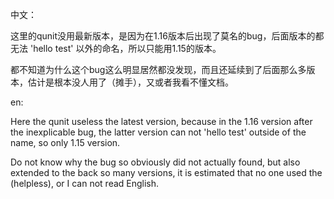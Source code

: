 中文：

这里的qunit没用最新版本，是因为在1.16版本后出现了莫名的bug，后面版本的都无法 'hello test' 以外的命名，所以只能用1.15的版本。

都不知道为什么这个bug这么明显居然都没发现，而且还延续到了后面那么多版本，估计是根本没人用了（摊手），又或者我看不懂文档。

en:

Here the qunit useless the latest version, because in the 1.16 version after the inexplicable bug, the latter version can not 'hello test' outside of the name, so only 1.15 version.

Do not know why the bug so obviously did not actually found, but also extended to the back so many versions, it is estimated that no one used the (helpless), or I can not read English.